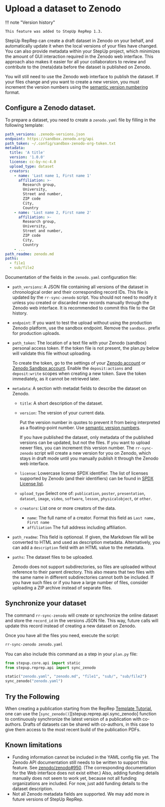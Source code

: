 # Upload a dataset to Zenodo

!!! note "Version history"

    This feature was added to StepUp RepRep 1.3.

StepUp RepRep can create a draft dataset in Zenodo on your behalf,
and automatically update it when the local versions of your files have changed.
You can also provide metadata within your StepUp project,
which minimizes the amount of GUI interaction required in the Zenodo web interface.
This approach also makes it easier for all your collaborators
to review and contribute to the (meta)data before the dataset is published on Zenodo.

You will still need to use the Zenodo web interface to publish the dataset.
If your files change and you want to create a new version,
you must increment the version numbers
using the [semantic version numbering](https://semver.org/) format.


## Configure a Zenodo dataset.

To prepare a dataset, you need to create a `zenodo.yaml` file
by filling in the following template:

```yaml
path_versions: .zenodo-versions.json
endpoint: https://sandbox.zenodo.org/api
path_token: ~/.config/sandbox-zenodo-org-token.txt
metadata:
  title: 'A title'
  version: '1.0.0'
  license: cc-by-nc-4.0
  upload_type: dataset
  creators:
    - name: 'Last name 1, First name 1'
      affiliation: >-
        Research group,
        University,
        Street and number,
        ZIP code
        City,
        Country
    - name: 'Last name 2, First name 2'
      affiliation: >-
        Research group,
        University,
        Street and number,
        ZIP code
        City,
        Country
    - ...
path_readme: zenodo.md
paths:
  - file1
  - sub/file2
```

Documentation of the fields in the `zenodo.yaml` configuration file:

- `path_versions`:
  A JSON file containing all versions of the dataset in chronological order
  and their corresponding record IDs.
  This file is updated by the `rr-sync-zenodo` script.
  You should not need to modify it unless you created or discarded new records
  manually through the Zenodo web interface.
  It is recommended to commit this file to the Git history.

- `endpoint`:
  If you want to test the upload without using the production Zenodo platform,
  use the sandbox endpoint.
  Remove the `sandbox.` prefix for production uploads.

- `path_token`:
  The location of a text file with your Zenodo (sandbox) personal access token.
  If the token file is not present,
  the plan.py below will validate this file without uploading.

    To create the token, go to the settings of your
    [Zenodo account](https://zenodo.org/account/settings/applications/tokens/new/) or
    [Zenodo Sandbox account](https://sandbox.zenodo.org/account/settings/applications/tokens/new/).
    Enable the `deposit:actions` and `deposit:write` scopes when creating a new token.
    Save the token immediately, as it cannot be retrieved later.

- `metadata`:
  A section with metadat fields to describe the dataset on Zenodo.

    - `title`:
      A short description of the dataset.
    - `version`:
      The version of your current data.

        Put the version number in quotes to prevent it from being
        interpreted as a floating-point number.
        Use [semantic version numbers](https://semver.org/).

        If you have published the dataset, only metadata of the published versions
        can be updated, but not the files.
        If you want to upload newer files, you can increment this version number.
        The `rr-sync-zenodo` script will create a new version for you on Zenodo,
        which stays in draft mode until you manually publish it through the Zenodo web interface.

    - `license`:
      Lowercase license SPDX identifier.
      The list of licenses supported by Zenodo (and their identifiers)
      can be found in [SPDX License list](https://spdx.org/licenses/).

    - `upload_type`
      Select one of:
      `publication`, `poster`, `presentation`, `dataset`, `image`,
      `video`, `software`, `lesson`, `physicalobject`, or `other`.

    - `creators`:
      List one or more creators of the data.

        - `name`:
          The full name of a creator.
          Format this field as `Last name, First name`
        - `affiliation`
          The full address including affiliation.

- `path_readme`:
  This field is optionoal.
  If given, the Markdown file will be converted to HTML and used as description metadata.
  Alternatively, you can add a `description` field with an HTML value to the metadata.

- `paths`:
  The dataset files to be uploaded.

    Zenodo does not support subdirectories,
    so files are uploaded without reference to their parent directory.
    This also means that two files with the same name in different subdirectories
    cannot both be included.
    If you have such files or if you have a large number of files, consider uploading a ZIP archive instead of separate files.


## Synchronize your dataset

The command `rr-sync-zenodo` will create or synchronize the online dataset and store the `record_id` in the versions JSON file.
This way, future calls will update this record instead of creating a new dataset on Zenodo.

Once you have all the files you need, execute the script:

```bash
rr-sync-zenodo zenodo.yaml
```

You can also include this command as a step in your `plan.py` file:

```python
from stepup.core.api import static
from stepup.reprep.api import sync_zenodo

static("zenodo.yaml", "zenodo.md", "file1", "sub/", "sub/file2")
sync_zenodo("zenodo.yaml")
```


## Try the Following

When creating a publication starting from the RepRep [Template Tutorial](../from_template/introduction.md),
one can use the [`sync_zenodo()`][stepup.reprep.api.sync_zenodo] function to
continuously synchronize the latest version of a publication with co-authors.
Drafts of datasets can be shared with co-authors,
in this case to give them access to the most recent build of the publication PDFs.


## Known limitations

- Funding information cannot be included in the YAML config file yet.
  The Zenodo API documentation still needs to be written to support this feature.
  See [zenodo/zenodo#950](https://github.com/zenodo/zenodo/issues/950).
  (The corresponding documentation for the Web interface does not exist either.)
  Also, adding funding details manually does not seem to work yet,
  because not all funding organizations are included.
  For now, just add funding details to the dataset description.
- Not all Zenodo metadata fields are supported.
  We may add more in future versions of StepUp RepRep.
